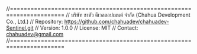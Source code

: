 //======================================================================
// บริษัท ชาหัว ดีเวลลอปเมนต์ จำกัด (Chahua Development Co., Ltd.)
// Repository: https://github.com/chahuadev/chahuadev-Sentinel.git
// Version: 1.0.0
// License: MIT
// Contact: chahuadev@gmail.com
//======================================================================